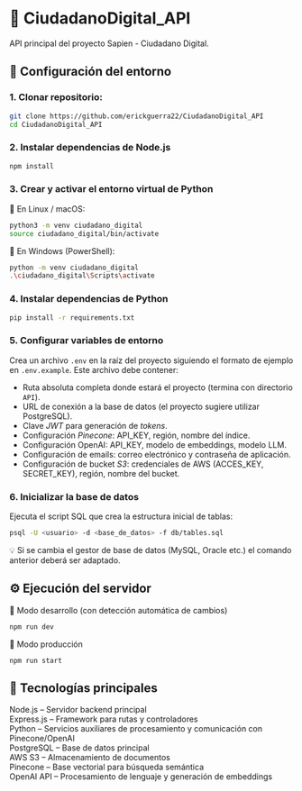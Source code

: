 # 🧠 CiudadanoDigital_API
API principal del proyecto Sapien - Ciudadano Digital.

## 🚀 Configuración del entorno
### 1. Clonar repositorio:
```bash
git clone https://github.com/erickguerra22/CiudadanoDigital_API
cd CiudadanoDigital_API
```

### 2. Instalar dependencias de Node.js
```bash
npm install
```

### 3. Crear y activar el entorno virtual de Python
🔹 En Linux / macOS:
```bash
python3 -m venv ciudadano_digital
source ciudadano_digital/bin/activate
```
🔹 En Windows (PowerShell):
```bash
python -m venv ciudadano_digital
.\ciudadano_digital\Scripts\activate
```

### 4. Instalar dependencias de Python
```bash
pip install -r requirements.txt
```

### 5. Configurar variables de entorno
Crea un archivo `.env` en la raíz del proyecto siguiendo el formato de ejemplo en `.env.example`.
Este archivo debe contener:
-  Ruta absoluta completa donde estará el proyecto (termina con directorio `API`).
- URL de conexión a la base de datos (el proyecto sugiere utilizar PostgreSQL).
- Clave *JWT* para generación de *tokens*.
- Configuración *Pinecone*: API_KEY, región, nombre del índice.
- Configuración OpenAI: API_KEY, modelo de embeddings, modelo LLM.
- Configuración de emails: correo electrónico y contraseña de aplicación.
- Configuración de bucket *S3*: credenciales de AWS (ACCES_KEY, SECRET_KEY), región, nombre del bucket.
### 6. Inicializar la base de datos
Ejecuta el script SQL que crea la estructura inicial de tablas:
```bash
psql -U <usuario> -d <base_de_datos> -f db/tables.sql
```

💡 Si se cambia el gestor de base de datos (MySQL, Oracle etc.) el comando anterior deberá ser adaptado.


## ⚙️ Ejecución del servidor
🔹 Modo desarrollo (con detección automática de cambios)
```bash
npm run dev
```
🔹 Modo producción
```
npm run start
```

## 🧩 Tecnologías principales

Node.js – Servidor backend principal  
Express.js – Framework para rutas y controladores  
Python – Servicios auxiliares de procesamiento y comunicación con Pinecone/OpenAI  
PostgreSQL – Base de datos principal  
AWS S3 – Almacenamiento de documentos  
Pinecone – Base vectorial para búsqueda semántica  
OpenAI API – Procesamiento de lenguaje y generación de embeddings
